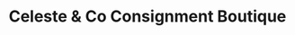 ---
title: "Celeste & Co Consignment Boutique"
url: /westminster/celeste-und-co-consignment-boutique/
shop: Kleidung
---